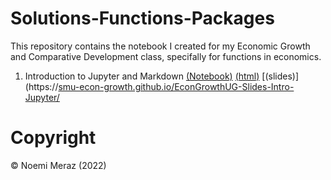# Solutions-Functions-Packages
This repository contains the notebook I created for my Economic Growth and Comparative Development class, specifally for functions in economics. 
1. Introduction to Jupyter and Markdown [(Notebook)](./solutions-functions-packages.ipynb) [(html)](./solutions-functions-packages.html) [(slides)](https://[smu-econ-growth.github.io/EconGrowthUG-Slides-Intro-Jupyter/](https://nmeraz.github.io/Solutions-Functions-Packages/)
# Copyright 

&copy; Noemi Meraz (2022)
